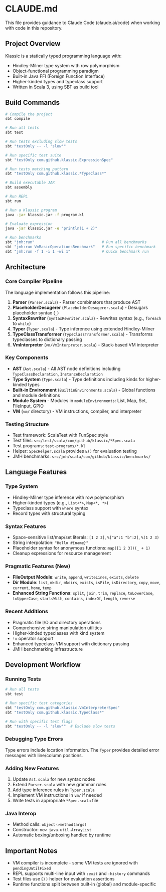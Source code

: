 # CLAUDE.md

This file provides guidance to Claude Code (claude.ai/code) when working with code in this repository.

## Project Overview

Klassic is a statically typed programming language with:
- Hindley-Milner type system with row polymorphism
- Object-functional programming paradigm  
- Built-in Java FFI (Foreign Function Interface)
- Higher-kinded types and typeclass support
- Written in Scala 3, using SBT as build tool

## Build Commands

```bash
# Compile the project
sbt compile

# Run all tests
sbt test

# Run tests excluding slow tests
sbt "testOnly -- -l 'slow'"

# Run specific test suite
sbt "testOnly com.github.klassic.ExpressionSpec"

# Run tests matching pattern
sbt "testOnly com.github.klassic.*TypeClass*"

# Build executable JAR
sbt assembly

# Run REPL
sbt run

# Run a Klassic program
java -jar klassic.jar -f program.kl

# Evaluate expression
java -jar klassic.jar -e "println(1 + 2)"

# Run benchmarks
sbt "jmh:run"                              # Run all benchmarks
sbt "jmh:run VmBasicOperationsBenchmark"   # Run specific benchmark
sbt "jmh:run -f 1 -i 1 -wi 1"              # Quick benchmark run
```

## Architecture

### Core Compiler Pipeline

The language implementation follows this pipeline:

1. **Parser** (`Parser.scala`) - Parser combinators that produce AST
2. **PlaceholderDesugerer** (`PlaceholderDesugerer.scala`) - Desugars placeholder syntax (`_`)
3. **SyntaxRewriter** (`SyntaxRewriter.scala`) - Rewrites syntax (e.g., `foreach` to `while`)
4. **Typer** (`Typer.scala`) - Type inference using extended Hindley-Milner
5. **TypeClassTransformer** (`TypeClassTransformer.scala`) - Transforms typeclasses to dictionary passing
6. **VmInterpreter** (`vm/VmInterpreter.scala`) - Stack-based VM interpreter

### Key Components

- **AST** (`Ast.scala`) - All AST node definitions including `TypeClassDeclaration`, `InstanceDeclaration`
- **Type System** (`Type.scala`) - Type definitions including kinds for higher-kinded types
- **Built-in Environment** (`BuiltinEnvironments.scala`) - Global functions and module definitions
- **Module System** - Modules in `moduleEnvironments`: List, Map, Set, FileInput, GPIO
- **VM** (`vm/` directory) - VM instructions, compiler, and interpreter

### Testing Structure

- Test framework: ScalaTest with FunSpec style
- Test files: `src/test/scala/com/github/klassic/*Spec.scala`
- Test programs: `test-programs/*.kl`
- Helper: `SpecHelper.scala` provides `E()` for evaluation testing
- JMH benchmarks: `src/jmh/scala/com/github/klassic/benchmarks/`

## Language Features

### Type System
- Hindley-Milner type inference with row polymorphism
- Higher-kinded types (e.g., `List<*>`, `Map<*, *>`)
- Typeclass support with `where` syntax
- Record types with structural typing

### Syntax Features
- Space-sensitive list/map/set literals: `[1 2 3]`, `%["a":1 "b":2]`, `%(1 2 3)`
- String interpolation: `"Hello #{name}"`
- Placeholder syntax for anonymous functions: `map([1 2 3])(_ + 1)`
- Cleanup expressions for resource management

### Pragmatic Features (New)
- **FileOutput Module**: `write`, `append`, `writeLines`, `exists`, `delete`
- **Dir Module**: `list`, `mkdir`, `mkdirs`, `exists`, `isFile`, `isDirectory`, `copy`, `move`, `current`, `home`, `temp`
- **Enhanced String Functions**: `split`, `join`, `trim`, `replace`, `toLowerCase`, `toUpperCase`, `startsWith`, `contains`, `indexOf`, `length`, `reverse`

### Recent Additions
- Pragmatic file I/O and directory operations
- Comprehensive string manipulation utilities
- Higher-kinded typeclasses with kind system
- `!=` operator support
- Enhanced typeclass VM support with dictionary passing
- JMH benchmarking infrastructure

## Development Workflow

### Running Tests
```bash
# Run all tests
sbt test

# Run specific test categories
sbt "testOnly com.github.klassic.VmInterpreterSpec"
sbt "testOnly com.github.klassic.TypeClass*"

# Run with specific test flags
sbt "testOnly -- -l 'slow'"  # Exclude slow tests
```

### Debugging Type Errors
Type errors include location information. The `Typer` provides detailed error messages with line/column positions.

### Adding New Features
1. Update `Ast.scala` for new syntax nodes
2. Extend `Parser.scala` with new grammar rules
3. Add type inference rules in `Typer.scala`
4. Implement VM instructions in `vm/` if needed
5. Write tests in appropriate `*Spec.scala` file

### Java Interop
- Method calls: `object->method(args)`
- Constructor: `new java.util.ArrayList`
- Automatic boxing/unboxing handled by runtime

## Important Notes

- VM compiler is incomplete - some VM tests are ignored with `pendingUntilFixed`
- REPL supports multi-line input with `:exit` and `:history` commands
- Test files use `E()` helper for evaluation assertions
- Runtime functions split between built-in (global) and module-specific
